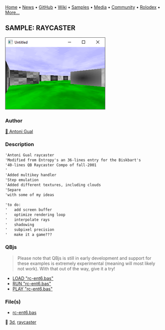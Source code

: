 [Home](https://qb64.com) • [News](../../news.md) • [GitHub](../../github.md) • [Wiki](../../wiki.md) • [Samples](../../samples.md) • [Media](../../media.md) • [Community](../../community.md) • [Rolodex](../../rolodex.md) • [More...](../../more.md)

## SAMPLE: RAYCASTER

![screenshot.png](img/screenshot.png)

### Author

[🐝 Antoni Gual](../antoni-gual.md) 

### Description

```text
'Antoni Gual raycaster
'Modified from Entropy's an 36-lines entry for the Biskbart's
'40-lines QB Raycaster Compo of fall-2001
'
'Added multikey handler
'Step emulation
'Added different textures, including clouds
'Separe
'with some of my ideas

'to do:
'   add screen buffer
'   optimize rendering loop
'   interpolate rays
'   shadowing
'   subpixel precision
'   make it a game???
```

### QBjs

> Please note that QBjs is still in early development and support for these examples is extremely experimental (meaning will most likely not work). With that out of the way, give it a try!

* [LOAD "rc-ent6.bas"](https://v6p9d9t4.ssl.hwcdn.net/html/5953810/index.html?src=https://qb64.com/samples/raycaster/src/rc-ent6.bas)
* [RUN "rc-ent6.bas"](https://v6p9d9t4.ssl.hwcdn.net/html/5953810/index.html?mode=auto&src=https://qb64.com/samples/raycaster/src/rc-ent6.bas)
* [PLAY "rc-ent6.bas"](https://v6p9d9t4.ssl.hwcdn.net/html/5953810/index.html?mode=play&src=https://qb64.com/samples/raycaster/src/rc-ent6.bas)

### File(s)

* [rc-ent6.bas](src/rc-ent6.bas)

🔗 [3d](../3d.md), [raycaster](../raycaster.md)

